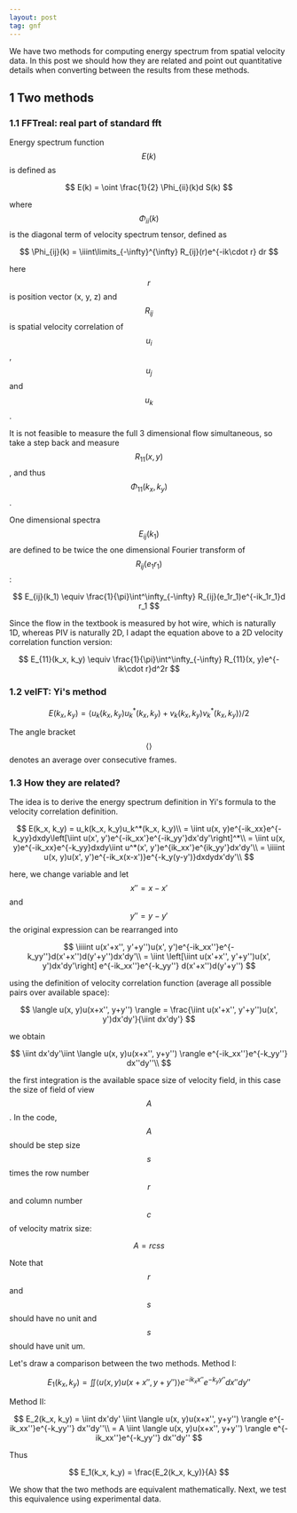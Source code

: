```yaml
---
layout: post
tag: gnf
---
```


We have two methods for computing energy spectrum from spatial velocity data. In this post we should how they are related and point out quantitative details when converting between the results from these methods.

## 1 Two methods

### 1.1 FFTreal: real part of standard fft

Energy spectrum function $$E(k)$$ is defined as

$$
E(k) = \oint \frac{1}{2} \Phi_{ii}(k)d S(k)
$$

where $$\Phi_{ii}(k)$$ is the diagonal term of velocity spectrum tensor, defined as

$$
\Phi_{ij}(k) = \iiint\limits_{-\infty}^{\infty} R_{ij}(r)e^{-ik\cdot r} dr
$$

here $$r$$ is position vector (x, y, z) and $$R_{ij}$$ is spatial velocity correlation of $$u_i$$, $$u_j$$ and $$u_k$$.

It is not feasible to measure the full 3 dimensional flow simultaneous, so take a step back and measure $$R_{11}(x, y)$$, and thus $$\Phi_{11}(k_x, k_y)$$.

One dimensional spectra $$E_{ij}(k_1)$$ are defined to be twice the one dimensional Fourier transform of $$R_{ij}(e_1r_1)$$:

$$
E_{ij}(k_1) \equiv \frac{1}{\pi}\int^\infty_{-\infty} R_{ij}(e_1r_1)e^{-ik_1r_1}d r_1
$$

Since the flow in the textbook is measured by hot wire, which is naturally 1D, whereas PIV is naturally 2D, I adapt the equation above to a 2D velocity correlation function version:

$$
E_{11}(k_x, k_y) \equiv \frac{1}{\pi}\int^\infty_{-\infty} R_{11}(x, y)e^{-ik\cdot r}d^2r
$$

### 1.2 velFT: Yi's method

$$
E(k_x, k_y) = \langle u_k(k_x, k_y)u^*_k(k_x, k_y)+v_k(k_x, k_y)v_k^*(k_x, k_y)\rangle/2
$$

The angle bracket $$\langle\rangle$$ denotes an average over consecutive frames.

### 1.3 How they are related?

The idea is to derive the energy spectrum definition in Yi's formula to the velocity correlation definition.

$$
E(k_x, k_y) = u_k(k_x, k_y)u_k^*(k_x, k_y)\\
= \iint u(x, y)e^{-ik_xx}e^{-k_yy}dxdy\left[\iint u(x', y')e^{-ik_xx'}e^{-ik_yy'}dx'dy'\right]^*\\
= \iint u(x, y)e^{-ik_xx}e^{-k_yy}dxdy\iint u^*(x', y')e^{ik_xx'}e^{ik_yy'}dx'dy'\\
= \iiiint u(x, y)u(x', y')e^{-ik_x(x-x')}e^{-k_y(y-y')}dxdydx'dy'\\
$$

here, we change variable and let $$x'' = x - x'$$ and $$y'' = y - y'$$ the original expression can be rearranged into

$$
\iiiint u(x'+x'', y'+y'')u(x', y')e^{-ik_xx''}e^{-k_yy''}d(x'+x'')d(y'+y'')dx'dy'\\
= \iint \left[\iint u(x'+x'', y'+y'')u(x', y')dx'dy'\right] e^{-ik_xx''}e^{-k_yy''} d(x'+x'')d(y'+y'')
$$

using the definition of velocity correlation function (average all possible pairs over available space):

$$
\langle u(x, y)u(x+x'', y+y'') \rangle = \frac{\iint u(x'+x'', y'+y'')u(x', y')dx'dy'}{\iint dx'dy'}
$$

we obtain

$$
\iint dx'dy'\iint \langle u(x, y)u(x+x'', y+y'') \rangle e^{-ik_xx''}e^{-k_yy''} dx''dy''\\
$$

the first integration is the available space size of velocity field, in this case the size of field of view $$A$$. In the code, $$A$$ should be step size $$s$$ times the row number $$r$$ and column number $$c$$ of velocity matrix size:

$$
A = rcss
$$

Note that $$r$$ and $$s$$ should have no unit and $$s$$ should have unit um. 

Let's draw a comparison between the two methods. Method I:

$$
E_1(k_x, k_y) = \iint \langle u(x, y)u(x+x'', y+y'') \rangle e^{-ik_xx''}e^{-k_yy''} dx''dy''
$$

Method II:

$$
E_2(k_x, k_y) = \iint dx'dy' \iint \langle u(x, y)u(x+x'', y+y'') \rangle e^{-ik_xx''}e^{-k_yy''} dx''dy''\\
= A  \iint \langle u(x, y)u(x+x'', y+y'') \rangle e^{-ik_xx''}e^{-k_yy''} dx''dy''
$$

Thus

$$
E_1(k_x, k_y) = \frac{E_2(k_x, k_y)}{A}
$$

We show that the two methods are equivalent mathematically. Next, we test this equivalence using experimental data.
